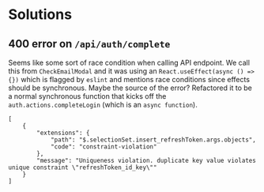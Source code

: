 # Solutions

## 400 error on `/api/auth/complete`

Seems like some sort of race condition when calling API endpoint. We call this from `CheckEmailModal` and it was using an `React.useEffect(async () => {})` which is flagged by `eslint` and mentions race conditions since effects should be synchronous. Maybe the source of the error? Refactored it to be a normal synchronous function that kicks off the `auth.actions.completeLogin` (which is an `async function`).

```
[
    {
        "extensions": {
            "path": "$.selectionSet.insert_refreshToken.args.objects",
            "code": "constraint-violation"
        },
        "message": "Uniqueness violation. duplicate key value violates unique constraint \"refreshToken_id_key\""
    }
]
```
